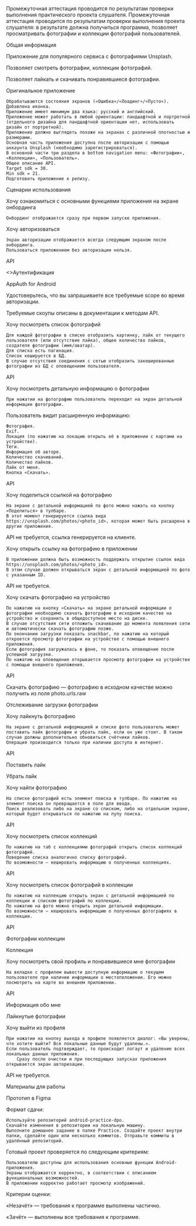 Промежуточная аттестация проводится по результатам проверки выполнения практического проекта слушателя. Промежуточная аттестация проводится по результатам проверки выполнения проекта слушателя: в результате должна получиться программа, позволяет просматривать фотографии и коллекции фотографий пользователей.


Общая информация

Приложение для популярного сервиса с фотографиями Unsplash.

Позволяет смотреть фотографии, коллекции фотографий.

Позволяет лайкать и скачивать понравившиеся фотографии.


Оригинальное приложение


    Обрабатываются состояния экранов («Ошибка»/«Лоадинг»/«Пусто»).
    Добавлена иконка.
    Приложение имеет минимум два языка: русский и английский.
    Приложение может работать в любой ориентации: ландшафтной и портретной (отдельного дизайна для ландшафтной ориентации нет, использовать дизайн от портретной).
    Приложение должно выглядеть похоже на экранах с различной плотностью и размерами.
    Основная часть приложения доступна после авторизации с помощью аккаунта Unsplash (необходимо зарегистрироваться).
    В основной части три раздела в bottom navigation menu: «Фотографии», «Коллекции», «Пользователь».
    Общее описание API.
    Target sdk = 30.
    Min sdk = 21.
    Подготовить приложение к релизу.


Сценарии использования

Хочу ознакомиться с основными функциями приложения на экране онбординга

    Онбординг отображается сразу при первом запуске приложения.


Хочу авторизоваться

    Экран авторизации отображается всегда следующим экраном после онбординга.
    Пользоваться приложением без авторизации нельзя.

API

<>Аутентификация


AppAuth for Android

Удостоверьтесь, что вы запрашиваете все требуемые scope во время авторизации.

Требуемые скоупы описаны в документации к методам API.


Хочу посмотреть список фотографий

    Для каждой фотографии в списке отобразить картинку, лайк от текущего пользователя (или отсутствие лайка), общее количество лайков, создателя фотографии (имя/аватар).
    Для списка есть пагинация.
    Список кешируется в БД.
    В случае отсутствия соединения с сетью отобразить закешированные фотографии из БД с оповещением пользователя.

API


Хочу посмотреть детальную информацию о фотографии

    При нажатии на фотографию пользователь переходит на экран детальной информации фотографии.

Пользователь видит расширенную информацию:

    Фотография.
    Exif.
    Локация (по нажатию на локацию открыть её в приложении с картами на устройстве).
    Теги.
    Информация об авторе.
    Количество скачиваний.
    Количество лайков.
    Лайк от меня.
    Кнопка «Скачать».

API


Хочу поделиться ссылкой на фотографию

    На экране с детальной информацией по фото можно нажать на кнопку «Поделиться» в тулбаре.
    В этот момент генерируется ссылка вида https://unsplash.com/photos/<photo_id>, которая может быть расшарена в другие приложения.

API не требуется, ссылка генерируется на клиенте.


Хочу открыть ссылку на фотографию в приложении

    В приложении должна быть возможность поддержать открытие ссылок вида https://unsplash.com/photos/<photo_id>.
    В этом случае должен открываться экран с детальной информацией по фото с указанным ID.

API не требуется.


Хочу скачать фотографию на устройство

    По нажатию на кнопку «Скачать» на экране детальной информации о фотографии необходимо скачать фотографию в исходном качестве на устройство и сохранить в общедоступное место на диске.
    В случае отсутствия сети отложить скачивание до момента появления сети и автоматически скачать фотографию позже.
    По окончании загрузки показать snackbar, по нажатию на который откроется просмотр фотографии на устройстве с помощью внешнего приложения.
    Если фотография загружалась в фоне, то показать оповещение после успешной загрузки.
    По нажатию на оповещение открывается просмотр фотографии на устройстве с помощью внешнего приложения.

API

Скачать фотографию ― фотографию в исходном качестве можно получить из поля photo.urls.raw

Отслеживание загрузки фотографии


Хочу лайкнуть фотографию

    На экране с детальной информацией и списке фото пользователь может поставить лайк фотографии и убрать лайк, если он уже стоит. В таком случае должны дополнительно обновиться счётчики лайков.
    Операция производится только при наличии доступа в интернет.

API

Поставить лайк

Убрать лайк


Хочу найти фотографию

    На списке фотографий есть элемент поиска в тулбаре. По нажатию на элемент поиска он превращается в поле для ввода. 
    Поиск реализовать либо на экране со списком, либо на отдельном экране, который будет открываться по нажатию на лупу поиска.

API


Хочу посмотреть список коллекций

    По нажатию на таб с коллекциями фотографий открыть список коллекций фотографий.
    Поведение списка аналогично списку фотографий.
    По возможности ― кешировать информацию о полученных коллекциях.

API


Хочу посмотреть список фотографий в коллекции

    По нажатию на коллекцию открыть экран с детальной информацией по коллекции и списком фотографий по коллекции.
    По нажатию на фото можно открыть экран детальной информации.
    По возможности ― кешировать информацию о полученных фотографиях в коллекции.

API

Фотографии коллекции

Коллекция


Хочу посмотреть свой профиль и понравившиеся мне фотографии

    На вкладке с профилем вывести доступную информацию о текущем пользователе при наличии информации о местоположении. Его можно посмотреть на карте во внешнем приложении.

API

Информация обо мне

Лайкнутые фотографии


Хочу выйти из профиля

    При нажатии на кнопку выхода в профиле появляется диалог: «Вы уверены, что хотите выйти? Все локальные данные будут удалены.».
    Если пользователь подтверждает, то происходит логаут и удаление всех локальных данных приложения. 
        Сразу после очистки и при последующих запусках приложения открывается экран авторизации.

API не требуется.


Материалы для работы

Прототип в Figma



Формат сдачи:

    Используйте репозиторий android-practice-dpo.
    Скачайте изменения в репозитории на локальную машину.
    Выполните домашнее задание в папке Practice. Создайте проект внутри папки, сделайте один или несколько коммитов. Отправьте коммиты в удалённый репозиторий.


Готовый проект проверяется по следующим критериям:

    Пользователю доступны для использования основные функции Android-приложения. 
    Экраны отображается корректно, в соответствии с описанием функциональных возможностей.
    В приложении корректно работает просмотр изображений.


Критерии оценки:

«Незачёт» — требования к программе выполнены частично.

«Зачёт» — выполнены все требования к программе.